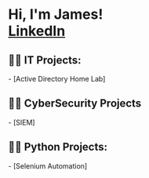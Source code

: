 <h1>Hi, I'm James! <br/><a href="https://www.linkedin.com/in/hsujames-/">LinkedIn</a>
<h2>👨‍💻 IT Projects:</h2>
- [Active Directory Home Lab]
<h2>👨‍💻 CyberSecurity Projects</h2>
- [SIEM]
<h2>👨‍💻 Python Projects:</h2>
- [Selenium Automation]









